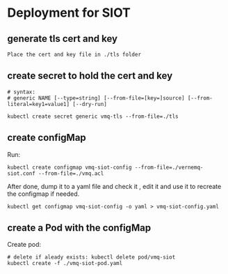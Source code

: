 # Deployment for SIOT

## generate tls cert and key

    Place the cert and key file in ./tls folder

## create secret to hold the cert and key

    # syntax:
    # generic NAME [--type=string] [--from-file=[key=]source] [--from-literal=key1=value1] [--dry-run]

    kubectl create secret generic vmq-tls --from-file=./tls


## create configMap

Run:

    kubectl create configmap vmq-siot-config --from-file=./vernemq-siot.conf --from-file=./vmq.acl

After done, dump it to a yaml file and check it , edit it and use it to recreate the configmap if needed.

    kubectl get configmap vmq-siot-config -o yaml > vmq-siot-config.yaml


## create a Pod with the configMap

Create pod:

    # delete if aleady exists: kubectl delete pod/vmq-siot
    kubectl create -f ./vmq-siot-pod.yaml
